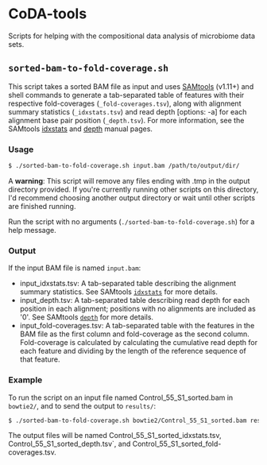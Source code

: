 # CoDA-tools

Scripts for helping with the compositional data analysis of microbiome data sets.

## `sorted-bam-to-fold-coverage.sh`

This script takes a sorted BAM file as input and uses [SAMtools](http://samtools.sourceforge.net/) (v1.11+) and shell commands to generate a tab-separated table of features with their respective fold-coverages (`_fold-coverages.tsv`), along with alignment summary statistics (`_idxstats.tsv`) and read depth \[options: -a\] for each alignment base pair position (`_depth.tsv`). For more information, see the SAMtools [idxstats](https://www.htslib.org/doc/samtools-idxstats.html) and [depth](http://www.htslib.org/doc/samtools-depth.html) manual pages.

### Usage

```bash
$ ./sorted-bam-to-fold-coverage.sh input.bam /path/to/output/dir/
```

A **warning**: This script will remove any files ending with .tmp in the output directory provided. If you're currently running other scripts on this directory, I'd recommend choosing another output directory or wait until other scripts are finished running.

Run the script with no arguments (`./sorted-bam-to-fold-coverage.sh`) for a help message.

### Output

If the input BAM file is named `input.bam`:

* input_idxstats.tsv: A tab-separated table describing the alignment summary statistics. See SAMtools [`idxstats`](https://www.htslib.org/doc/samtools-idxstats.html) for more details.
* input_depth.tsv: A tab-separated table describing read depth for each position in each alignment; positions with no alignments are included as '0'. See SAMtools [`depth`](http://www.htslib.org/doc/samtools-depth.html) for more details.
* input_fold-coverages.tsv: A tab-separated table with the features in the BAM file as the first column and fold-coverage as the second column. Fold-coverage is calculated by calculating the cumulative read depth for each feature and dividing by the length of the reference sequence of that feature.

### Example

To run the script on an input file named Control_55_S1_sorted.bam in `bowtie2/`, and to send the output to `results/`:

```bash
$ ./sorted-bam-to-fold-coverage.sh bowtie2/Control_55_S1_sorted.bam results/
```

The output files will be named Control_55_S1_sorted_idxstats.tsv, Control_55_S1_sorted_depth.tsv`, and Control_55_S1_sorted_fold-coverages.tsv.

